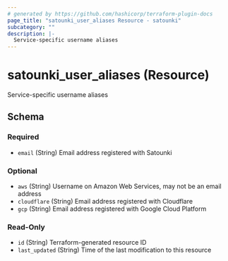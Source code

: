 ```yaml
---
# generated by https://github.com/hashicorp/terraform-plugin-docs
page_title: "satounki_user_aliases Resource - satounki"
subcategory: ""
description: |-
  Service-specific username aliases
---
```


# satounki_user_aliases (Resource)

Service-specific username aliases



<!-- schema generated by tfplugindocs -->
## Schema

### Required

- `email` (String) Email address registered with Satounki

### Optional

- `aws` (String) Username on Amazon Web Services, may not be an email address
- `cloudflare` (String) Email address registered with Cloudflare
- `gcp` (String) Email address registered with Google Cloud Platform

### Read-Only

- `id` (String) Terraform-generated resource ID
- `last_updated` (String) Time of the last modification to this resource


